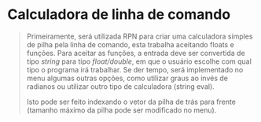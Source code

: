 # Calculadora de linha de comando

> Primeiramente, será utilizada RPN para criar uma calculadora simples de pilha pela linha de comando, esta trabalha aceitando floats e funções. Para aceitar as funções, a entrada deve ser convertida de tipo *string* para tipo *float/double*, em que o usuário escolhe com qual tipo o programa irá trabalhar. Se der tempo, será implementado no menu algumas outras opções, como utilizar graus ao invés de radianos ou utilizar outro tipo de calculadora (string eval).
>
>  Isto pode ser feito indexando o vetor da pilha de trás para frente (tamanho máximo da pilha pode ser modificado no menu).
